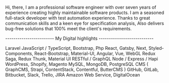 Hi, there, 
I am a professional software engineer with over seven years of experience creating highly maintainable software products. I am a seasoned full-stack developer with test automation experience. Thanks to great communication skills and a keen eye for specification analysis, Also delivers bug-free solutions that 100% meet the client's requirements. 


 
------------------------    My Digital highlights   ---------------------------

Laravel
JavaScript / TypeScript, Bootstrap, Php
React, Gatsby, Next, Styled-Components, React-Bootstrap, Material-UI, Angular, Vue, WebGL
Redux Saga, Redux Thunk, Material UI
RESTful / GraphQL
Node / Express / Hapi
WordPress, Shopify, Magento
MySQL, MongoDB, PostgreSQL
CMS ( GraphCMS, Strapi, ContentStack, Contentful, ButterCMS )
GitHub, GitLab, Bitbucket, Slack, Trello, JIRA
Amazon Web Service, DigitalOcean

